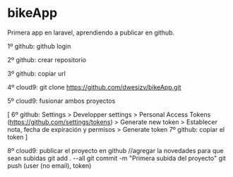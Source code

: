 # bikeApp

Primera app en laravel, aprendiendo a publicar en github.

1º github: github login

2º github: crear repositorio

3º github: copiar url

4º cloud9: git clone https://github.com/dwesizv/bikeApp.git

5º cloud9: fusionar ambos proyectos

[
   6º github: Settings > 
              Developper settings >
              Personal Access Tokens (https://github.com/settings/tokens) >
              Generate new token >
              Establecer nota, fecha de expiración y permisos >
              Generate token
   7º github: copiar el token
]

8º cloud9: publicar el proyecto en github
           //agregar la novedades para que sean subidas
           git add . --all
           git commit -m "Primera subida del proyecto"
           git push (user (no email), token)
